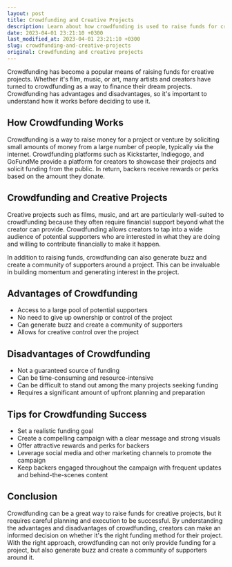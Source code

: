 ```yaml
---
layout: post
title: Crowdfunding and Creative Projects
description: Learn about how crowdfunding is used to raise funds for creative projects such as films, music, and art, as well as the advantages and disadvantages of using this method.
date: 2023-04-01 23:21:10 +0300
last_modified_at: 2023-04-01 23:21:10 +0300
slug: crowdfunding-and-creative-projects
original: Crowdfunding and creative projects
---
```


Crowdfunding has become a popular means of raising funds for creative projects. Whether it's film, music, or art, many artists and creators have turned to crowdfunding as a way to finance their dream projects. Crowdfunding has advantages and disadvantages, so it's important to understand how it works before deciding to use it.

## How Crowdfunding Works

Crowdfunding is a way to raise money for a project or venture by soliciting small amounts of money from a large number of people, typically via the internet. Crowdfunding platforms such as Kickstarter, Indiegogo, and GoFundMe provide a platform for creators to showcase their projects and solicit funding from the public. In return, backers receive rewards or perks based on the amount they donate.

## Crowdfunding and Creative Projects

Creative projects such as films, music, and art are particularly well-suited to crowdfunding because they often require financial support beyond what the creator can provide. Crowdfunding allows creators to tap into a wide audience of potential supporters who are interested in what they are doing and willing to contribute financially to make it happen.

In addition to raising funds, crowdfunding can also generate buzz and create a community of supporters around a project. This can be invaluable in building momentum and generating interest in the project.

## Advantages of Crowdfunding

- Access to a large pool of potential supporters
- No need to give up ownership or control of the project
- Can generate buzz and create a community of supporters
- Allows for creative control over the project

## Disadvantages of Crowdfunding

- Not a guaranteed source of funding
- Can be time-consuming and resource-intensive
- Can be difficult to stand out among the many projects seeking funding
- Requires a significant amount of upfront planning and preparation

## Tips for Crowdfunding Success

- Set a realistic funding goal
- Create a compelling campaign with a clear message and strong visuals
- Offer attractive rewards and perks for backers
- Leverage social media and other marketing channels to promote the campaign
- Keep backers engaged throughout the campaign with frequent updates and behind-the-scenes content

## Conclusion

Crowdfunding can be a great way to raise funds for creative projects, but it requires careful planning and execution to be successful. By understanding the advantages and disadvantages of crowdfunding, creators can make an informed decision on whether it's the right funding method for their project. With the right approach, crowdfunding can not only provide funding for a project, but also generate buzz and create a community of supporters around it.